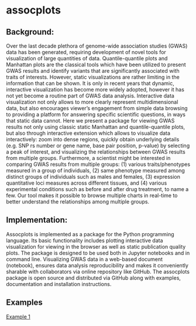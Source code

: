 # assocplots

## Background:
Over the last decade plethora of genome-wide association studies (GWAS) data has been generated, requiring development of novel tools for visualization of large quantities of data. Quantile-quantile plots and Manhattan plots are the classical tools which have been utilized to present GWAS results and identify variants that are significantly associated with traits of interests. However, static visualizations are rather limiting in the information that can be shown. It is only in recent years that dynamic, interactive visualization has become more widely adopted, however it has not yet become a routine part of GWAS data analysis. Interactive data visualization not only allows to more clearly represent multidimensional data, but also encourages viewer’s engagement from simple data browsing to providing a platform for answering specific scientific questions, in ways that static data cannot. Here we present a package for viewing GWAS results not only using classic static Manhattan and quantile-quantile plots, but also through interactive extension which allows to visualize data interactively: zoom into dense regions, quickly obtain underlying details (e.g. SNP rs number or gene name, base pair position, p-value) by selecting a peak of interest, and visualizing the relationships between GWAS results from multiple groups. Furthermore, a scientist might be interested in comparing GWAS results from multiple groups: (1) various traits/phenotypes measured in a group of individuals, (2) same phenotype measured among distinct groups of individuals such as males and females, (3) expression quantitative loci measures across different tissues, and (4) various experimental conditions such as before and after drug treatment, to name a few.  Our tool makes it possible to browse multiple charts in real-time to better understand the relationships among multiple groups. 

## Implementation: 
Assocplots is implemented as a package for the Python programming language. Its basic functionality includes plotting interactive data visualization for viewing in the browser as well as static publication quality plots. The package is designed to be used both in Jupyter notebooks and in command line. Visualizing GWAS data in a web-based document (notebook), ensures data analysis reproducibility and makes it conveniently sharable with collaborators via online repository like GitHub. The assocplots package is open source and distributed via GitHub along with examples, documentation and installation instructions.

## Examples
[Example 1](http://nbviewer.jupyter.org/github/khramts/assocplots/blob/master/interactive_demo.ipynb)
